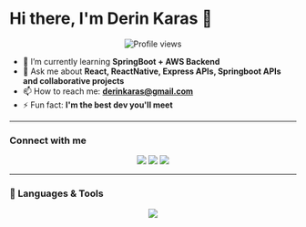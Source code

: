 # Hi there, I'm Derin Karas 👋

<p align="center">
  <img src="https://komarev.com/ghpvc/?username=derinkaras&style=for-the-badge&color=blueviolet" alt="Profile views"/>
</p>

- 🌱 I’m currently learning **SpringBoot + AWS Backend**
- 💬 Ask me about **React, ReactNative, Express APIs, Springboot APIs and collaborative projects**
- 📫 How to reach me: **derinkaras@gmail.com**
- ⚡ Fun fact: **I'm the best dev you'll meet**

---

### Connect with me
<p align="center">
  <a href="https://www.linkedin.com/in/derin-karas-ab887a218/"><img src="https://img.shields.io/badge/LinkedIn-0A66C2?logo=linkedin&logoColor=white&style=for-the-badge"/></a>
  <a href="https://YOUR_PORTFOLIO_URL"><img src="https://img.shields.io/badge/Portfolio-000?style=for-the-badge&logo=vercel&logoColor=white"/></a>
  <a href="https://x.com/YOUR_HANDLE"><img src="https://img.shields.io/badge/X-000?style=for-the-badge&logo=x&logoColor=white"/></a>
</p>

---

### 🧰 Languages & Tools
<p align="center">
  <img src="https://skillicons.dev/icons?i=ts,js,python,java,c,react,html,css,tailwind,nodejs,express,spring,mongodb,mysql,sqlite,aws,firebase,git,github&perline=9" />
</p>
